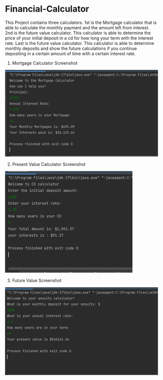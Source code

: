 # Financial-Calculator

This Project contains three calculators. 1st is the Mortgage calculator that is able to calculate the monthly payment 
and the amount left from interest. 2nd is the future value calculator. This calculator is able to determine
the price of your initial deposit in a cd for how long your term with the interest rate. Last is the 
future value calculator. This calculator is able to determine monthly deposits and show the future calculations 
if you continue depositing in a certain amount of time with a certain interest rate. 

1. Mortgage Calculator Screenshot



![Capture.PNG](imgs%2FCapture.PNG)


2. Present Value Calculator Screenshot

![Capture1.PNG](imgs%2FCapture1.PNG)



3. Future Value Screenshot


![Capture2.PNG](imgs%2FCapture2.PNG)